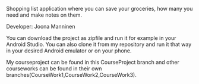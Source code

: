 Shopping list application where you can save your groceries, how many you need and make notes on them.

Developer: Joona Manninen

You can download the project as zipfile and run it for example in your Android Studio. You can also clone it from my repository and run it that way in your desired Android emulator or on your phone.

My courseproject can be found in this CourseProject branch and other courseworks can be found in their own branches(CourseWork1,CourseWork2,CourseWork3).
